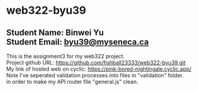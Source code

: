 # web322-byu39
Student Name: Binwei Yu  \
Student Email: byu39@myseneca.ca  
-------------------   
This is the assignment3 for my web322 project.  
Project github URL: https://github.com/fishball23333/web322-byu39.git  
My link of hosted web on cyclic: https://pink-bored-nightingale.cyclic.app/  
Note I've seperated validation processes into files in "validation" folder.  
in order to make my API router file "general.js" clean.  

